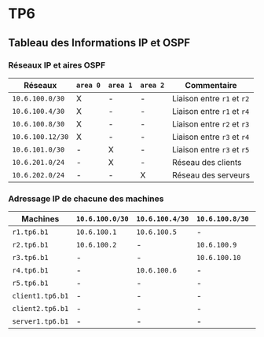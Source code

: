 # TP6

## Tableau des Informations IP et OSPF

### Réseaux IP et aires OSPF

Réseaux | `area 0` | `area 1` | `area 2` | Commentaire
--- | --- | --- | --- | ---
`10.6.100.0/30` | X | - | - | Liaison entre `r1` et `r2`
`10.6.100.4/30` | X | - | - | Liaison entre `r1` et `r4`
`10.6.100.8/30` | X | - | - | Liaison entre `r2` et `r3`
`10.6.100.12/30` | X | - | - | Liaison entre `r3` et `r4`
`10.6.101.0/30` | - | X | - | Liaison entre `r3` et `r5`
`10.6.201.0/24` | - | X | - | Réseau des clients
`10.6.202.0/24` | - | - | X | Réseau des serveurs

### Adressage IP de chacune des machines

Machines | `10.6.100.0/30` | `10.6.100.4/30` | `10.6.100.8/30` | `10.6.100.12/30` | `10.6.101.0/30` | `10.6.201.0/24` | `10.6.202.0/24`
--- | --- | --- | --- | --- | --- | --- | ---
`r1.tp6.b1` | `10.6.100.1` | `10.6.100.5` | - | - | - | - | `10.6.202.254`
`r2.tp6.b1` | `10.6.100.2` | - |  `10.6.100.9` | - | - | - | -
`r3.tp6.b1` | - | - | `10.6.100.10` | `10.6.100.14` | `10.6.101.1` | - | -
`r4.tp6.b1` | - |  `10.6.100.6` | - | `10.6.100.13` | - | - | -
`r5.tp6.b1` | - | - | - | - |  `10.6.101.2` |  `10.6.201.254` | -
`client1.tp6.b1` | - | - | - | - | - |  `10.6.201.10` | -
`client2.tp6.b1` | - | - | - | - | - |  `10.6.201.11` | -
`server1.tp6.b1` | - | - | - | - | - | - | `10.6.202.10`

<!-- ## __Informations__

- Ce TP a entièrement été réalisé sur [EVE-NG Community](https://www.eve-ng.net/) et la connexion `telnet` pour l'accès console aux routeurs et aux machines sont faites avec `"EVE-NG Intergration (Linux client side)"` utilisant le protocol `telnet` mais permetant aussi les protocols `vnc` et `rdp`.
- La virtualisation des trois VMs Centos a été faite avec `QEMU` intégré à `EVE-NG`, (par défaut la version 2.4.0).
- EVE-NG a été installé via son image iso sur une machine virtuelle hébergée `Proxmox`.
- Le routeur servant pour le réseau NAT et un pfsense hébergé également sur le `Proxmox`.
- Le serveur DNS est sur un réseau différent que celui attribué par le serveur DHCP mais le routage est bien éffectué entre les deux réseau via un tunnel IPsec.
- Topology du réseau sur EVE-NG [ici](./TP6/topology_eve.png). -->